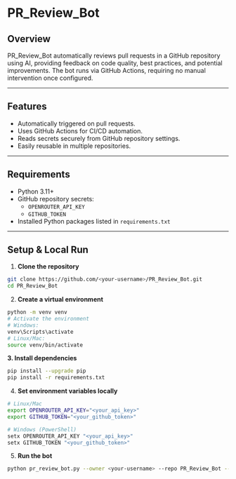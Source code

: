# PR_Review_Bot

## Overview
PR_Review_Bot automatically reviews pull requests in a GitHub repository using AI, providing feedback on code quality, best practices, and potential improvements. The bot runs via GitHub Actions, requiring no manual intervention once configured.

---

## Features
- Automatically triggered on pull requests.
- Uses GitHub Actions for CI/CD automation.
- Reads secrets securely from GitHub repository settings.
- Easily reusable in multiple repositories.

---

## Requirements
- Python 3.11+
- GitHub repository secrets:
  - `OPENROUTER_API_KEY`
  - `GITHUB_TOKEN`
- Installed Python packages listed in `requirements.txt`

---

## Setup & Local Run

1. **Clone the repository**
```bash
git clone https://github.com/<your-username>/PR_Review_Bot.git
cd PR_Review_Bot
```

2. **Create a virtual environment**
```bash
python -m venv venv
# Activate the environment
# Windows:
venv\Scripts\activate
# Linux/Mac:
source venv/bin/activate
```
**3. Install dependencies**
```bash
pip install --upgrade pip
pip install -r requirements.txt
```

4. **Set environment variables locally**
```bash
# Linux/Mac
export OPENROUTER_API_KEY="<your_api_key>"
export GITHUB_TOKEN="<your_github_token>"

# Windows (PowerShell)
setx OPENROUTER_API_KEY "<your_api_key>"
setx GITHUB_TOKEN "<your_github_token>"
```

5. **Run the bot**
```bash
python pr_review_bot.py --owner <your-username> --repo PR_Review_Bot --pr <PR_number>
```



